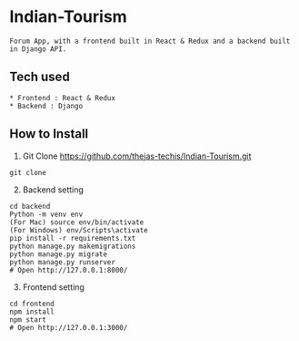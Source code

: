 # Indian-Tourism
```
Forum App, with a frontend built in React & Redux and a backend built in Django API.
```

## Tech used

```
* Frontend : React & Redux
* Backend : Django
```

## How to Install

1. Git Clone https://github.com/thejas-techis/Indian-Tourism.git

```
git clone 
```

2. Backend setting

```
cd backend
Python -m venv env
(For Mac) source env/bin/activate
(For Windows) env/Scripts\activate
pip install -r requirements.txt
python manage.py makemigrations
python manage.py migrate
python manage.py runserver
# Open http://127.0.0.1:8000/
```

3. Frontend setting

```
cd frontend
npm install
npm start
# Open http://127.0.0.1:3000/
```
